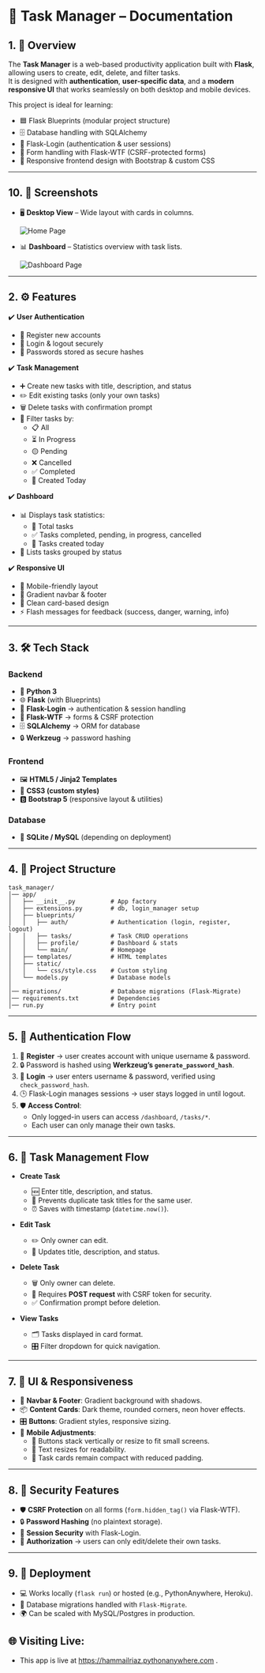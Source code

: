 # 📘 Task Manager – Documentation  

## 1. 🚀 Overview  
The **Task Manager** is a web-based productivity application built with **Flask**, allowing users to create, edit, delete, and filter tasks.  
It is designed with **authentication**, **user-specific data**, and a **modern responsive UI** that works seamlessly on both desktop and mobile devices.  

This project is ideal for learning:  
- 🟦 Flask Blueprints (modular project structure)  
- 🗄️ Database handling with SQLAlchemy  
- 🔑 Flask-Login (authentication & user sessions)  
- 📝 Form handling with Flask-WTF (CSRF-protected forms)  
- 🎨 Responsive frontend design with Bootstrap & custom CSS  
---

## 10. 📸 Screenshots  

- 🖥️ **Desktop View** – Wide layout with cards in columns.  
  
  ![Home Page](screenshot/home.png)
- 📊 **Dashboard** – Statistics overview with task lists.  
  
  ![Dashboard Page](screenshot/dashboard.png)
---

## 2. ⚙️ Features  
✔️ **User Authentication**  
- 👤 Register new accounts  
- 🔐 Login & logout securely  
- 🔑 Passwords stored as secure hashes  

✔️ **Task Management**  
- ➕ Create new tasks with title, description, and status  
- ✏️ Edit existing tasks (only your own tasks)  
- 🗑️ Delete tasks with confirmation prompt  
- 🔎 Filter tasks by:  
  - 📋 All  
  - ⏳ In Progress  
  - 🟡 Pending  
  - ❌ Cancelled  
  - ✅ Completed  
  - 📅 Created Today  

✔️ **Dashboard**  
- 📊 Displays task statistics:  
  - 📌 Total tasks  
  - ✅ Tasks completed, pending, in progress, cancelled  
  - 📅 Tasks created today  
- 📂 Lists tasks grouped by status  

✔️ **Responsive UI**  
- 📱 Mobile-friendly layout  
- 🌈 Gradient navbar & footer  
- 🧾 Clean card-based design  
- ⚡ Flash messages for feedback (success, danger, warning, info)  

---

## 3. 🛠️ Tech Stack  

### Backend  
- 🐍 **Python 3**  
- 🌐 **Flask** (with Blueprints)  
- 🔑 **Flask-Login** → authentication & session handling  
- 📝 **Flask-WTF** → forms & CSRF protection  
- 🗄️ **SQLAlchemy** → ORM for database  
- 🔒 **Werkzeug** → password hashing  

### Frontend  
- 🖼️ **HTML5 / Jinja2 Templates**  
- 🎨 **CSS3 (custom styles)**  
- 🅱️ **Bootstrap 5** (responsive layout & utilities)  

### Database  
- 💾 **SQLite / MySQL** (depending on deployment)  

---

## 4. 📂 Project Structure  

```
task_manager/
│── app/
│   ├── __init__.py          # App factory
│   ├── extensions.py        # db, login_manager setup
│   ├── blueprints/
│   │   ├── auth/            # Authentication (login, register, logout)
│   │   ├── tasks/           # Task CRUD operations
│   │   ├── profile/         # Dashboard & stats
│   │   └── main/            # Homepage
│   ├── templates/           # HTML templates
│   ├── static/
│   │   └── css/style.css    # Custom styling
│   └── models.py            # Database models
│
│── migrations/              # Database migrations (Flask-Migrate)
│── requirements.txt         # Dependencies
│── run.py                   # Entry point
```

---

## 5. 🔑 Authentication Flow  

1. 📝 **Register** → user creates account with unique username & password.  
2. 🔒 Password is hashed using **Werkzeug’s `generate_password_hash`**.  
3. 🔑 **Login** → user enters username & password, verified using `check_password_hash`.  
4. 🕒 Flask-Login manages sessions → user stays logged in until logout.  
5. 🛡️ **Access Control**:  
   - Only logged-in users can access `/dashboard`, `/tasks/*`.  
   - Each user can only manage their own tasks.  

---

## 6. 📝 Task Management Flow  

- **Create Task**  
  - 🆕 Enter title, description, and status.  
  - 🚫 Prevents duplicate task titles for the same user.  
  - ⏰ Saves with timestamp (`datetime.now()`).  

- **Edit Task**  
  - ✏️ Only owner can edit.  
  - 🔄 Updates title, description, and status.  

- **Delete Task**  
  - 🗑️ Only owner can delete.  
  - 📩 Requires **POST request** with CSRF token for security.  
  - ✅ Confirmation prompt before deletion.  

- **View Tasks**  
  - 🗂️ Tasks displayed in card format.  
  - 🎛️ Filter dropdown for quick navigation.  

---

## 7. 🎨 UI & Responsiveness  

- 🌈 **Navbar & Footer**: Gradient background with shadows.  
- 📦 **Content Cards**: Dark theme, rounded corners, neon hover effects.  
- 🎛️ **Buttons**: Gradient styles, responsive sizing.  
- 📱 **Mobile Adjustments**:  
  - 🔄 Buttons stack vertically or resize to fit small screens.  
  - 🔎 Text resizes for readability.  
  - 🧩 Task cards remain compact with reduced padding.  

---

## 8. 🔐 Security Features  

- 🛡️ **CSRF Protection** on all forms (`form.hidden_tag()` via Flask-WTF).  
- 🔒 **Password Hashing** (no plaintext storage).  
- 🔑 **Session Security** with Flask-Login.  
- 🧍 **Authorization** → users can only edit/delete their own tasks.  

---

## 9. 🚀 Deployment  

- 💻 Works locally (`flask run`) or hosted (e.g., PythonAnywhere, Heroku).  
- 🔄 Database migrations handled with `Flask-Migrate`.  
- 🌍 Can be scaled with MySQL/Postgres in production.

## 🌐 Visiting Live:
- This app is live at https://hammailriaz.pythonanywhere.com .




